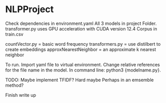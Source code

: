 # NLPProject

Check dependencies in environment.yaml
All 3 models in project Folder.
transformer.py uses GPU acceleration with CUDA version 12.4
Corpus in train.csv

countVector.py = basic word frequency
transformers.py = use distilbert to create embeddings
approxNearestNeighbor = an approximate k nearest neighbor


To run. Import yaml file to virtual environment. Change relative references for the file name in the model. In command line: python3 {modelname.py}.


TODO:
Maybe implement TFIDF? Hard maybe
    Perhaps in an emsemble method?

Finish write up


